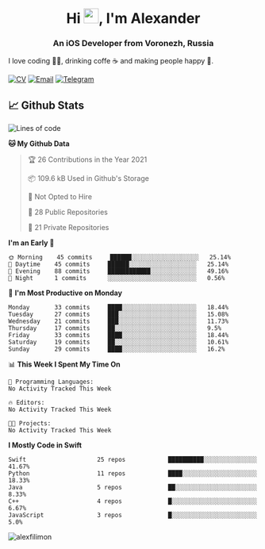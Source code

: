 <h1 align="center">Hi <img src="https://raw.githubusercontent.com/MartinHeinz/MartinHeinz/master/wave.gif" width="30px">, I'm Alexander</h1>
<h3 align="center">An iOS Developer from Voronezh, Russia</h3>

I love coding 👨‍💻, drinking coffe ☕️ and making people happy 🎊.

[![CV](https://img.shields.io/badge/CV-Александр%20Филимонов-14b420)](http://alexfilimon.github.io/)
[![Email](https://img.shields.io/badge/Email-as.filimonov@mail.ru-f39f37)](mailto:as.filimonov@mail.ru)
[![Telegram](https://img.shields.io/badge/Telegram-alexfilimon-1686b1)](https://t.me/alexfilimon)

## 📈 Github Stats

<!--START_SECTION:waka-->
![Lines of code](https://img.shields.io/badge/From%20Hello%20World%20I%27ve%20Written-362934%20lines%20of%20code-blue)

**🐱 My Github Data** 

> 🏆 26 Contributions in the Year 2021
 > 
> 📦 109.6 kB Used in Github's Storage 
 > 
> 🚫 Not Opted to Hire
 > 
> 📜 28 Public Repositories 
 > 
> 🔑 21 Private Repositories  
 > 
**I'm an Early 🐤** 

```text
🌞 Morning    45 commits     ██████░░░░░░░░░░░░░░░░░░░   25.14% 
🌆 Daytime    45 commits     ██████░░░░░░░░░░░░░░░░░░░   25.14% 
🌃 Evening    88 commits     ████████████░░░░░░░░░░░░░   49.16% 
🌙 Night      1 commits      ░░░░░░░░░░░░░░░░░░░░░░░░░   0.56%

```
📅 **I'm Most Productive on Monday** 

```text
Monday       33 commits     ████░░░░░░░░░░░░░░░░░░░░░   18.44% 
Tuesday      27 commits     ███░░░░░░░░░░░░░░░░░░░░░░   15.08% 
Wednesday    21 commits     ███░░░░░░░░░░░░░░░░░░░░░░   11.73% 
Thursday     17 commits     ██░░░░░░░░░░░░░░░░░░░░░░░   9.5% 
Friday       33 commits     ████░░░░░░░░░░░░░░░░░░░░░   18.44% 
Saturday     19 commits     ██░░░░░░░░░░░░░░░░░░░░░░░   10.61% 
Sunday       29 commits     ████░░░░░░░░░░░░░░░░░░░░░   16.2%

```


📊 **This Week I Spent My Time On** 

```text
💬 Programming Languages: 
No Activity Tracked This Week

🔥 Editors: 
No Activity Tracked This Week

🐱‍💻 Projects: 
No Activity Tracked This Week

```

**I Mostly Code in Swift** 

```text
Swift                    25 repos            ██████████░░░░░░░░░░░░░░░   41.67% 
Python                   11 repos            ████░░░░░░░░░░░░░░░░░░░░░   18.33% 
Java                     5 repos             ██░░░░░░░░░░░░░░░░░░░░░░░   8.33% 
C++                      4 repos             █░░░░░░░░░░░░░░░░░░░░░░░░   6.67% 
JavaScript               3 repos             █░░░░░░░░░░░░░░░░░░░░░░░░   5.0%

```



<!--END_SECTION:waka-->

<img align="center" src="https://github-readme-stats.vercel.app/api?username=alexfilimon&show_icons=true" alt="alexfilimon" />
